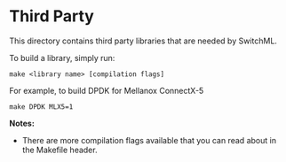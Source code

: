 # Third Party

This directory contains third party libraries that are needed by SwitchML.

To build a library, simply run:

    make <library name> [compilation flags]

For example, to build DPDK for Mellanox ConnectX-5

    make DPDK MLX5=1

**Notes:**
 - There are more compilation flags available that you can read about in the Makefile header.
